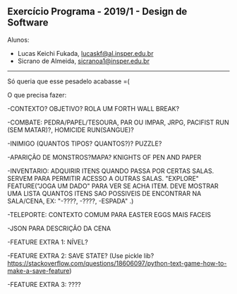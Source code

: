 Exercício Programa - 2019/1 - Design de Software
------------------------------------------------

Alunos: 
- Lucas Keichi Fukada, lucaskf@al.insper.edu.br
- Sicrano de Almeida, sicranoa1@insper.edu.br

------------------------------------------------
Só queria que esse pesadelo acabasse =(

O que precisa fazer:

-CONTEXTO? OBJETIVO? ROLA UM FORTH WALL BREAK?

-COMBATE: PEDRA/PAPEL/TESOURA, PAR OU IMPAR, JRPG, PACIFIST RUN (SEM MATAR)?, HOMICIDE RUN(SANGUE)?

-INIMIGO (QUANTOS TIPOS? QUANTOS?)? PUZZLE?

-APARIÇÃO DE MONSTROS?MAPA? KNIGHTS OF PEN AND PAPER

-INVENTARIO: ADQUIRIR ITENS QUANDO PASSA POR CERTAS SALAS. SERVEM PARA PERMITIR ACESSO A OUTRAS SALAS. "EXPLORE" FEATURE("JOGA UM DADO" PARA VER SE ACHA ITEM. DEVE MOSTRAR UMA LISTA QUANTOS ITENS SAO POSSIVEIS DE ENCONTRAR NA SALA/CENA, EX: "-????, -????, -ESPADA" .)

-TELEPORTE: CONTEXTO COMUM PARA EASTER EGGS MAIS FACEIS

-JSON PARA DESCRIÇÃO DA CENA

-FEATURE EXTRA 1: NÍVEL?

-FEATURE EXTRA 2: SAVE STATE? (Use pickle lib?https://stackoverflow.com/questions/18606097/python-text-game-how-to-make-a-save-feature)

-FEATURE EXTRA 3: ????
